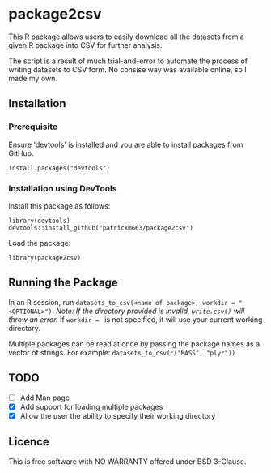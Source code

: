 # package2csv
This R package allows users to easily download all the datasets from a given R package into CSV for further analysis.

The script is a result of much trial-and-error to automate the process of writing datasets to CSV form. No consise way was available online, so I made my own.

## Installation
### Prerequisite
Ensure 'devtools' is installed and you are able to install packages from GitHub.
```
install.packages("devtools")
```
### Installation using DevTools
Install this package as follows:
```
library(devtools)
devtools::install_github("patrickm663/package2csv")
```
Load the package:
```
library(package2csv)
```
## Running the Package
In an R session, run `datasets_to_csv(<name of package>, workdir = "<OPTIONAL>")`. _Note: If the directory provided is invalid, `write.csv()` will throw an error._ If `workdir = ` is not specified, it will use your current working directory.

Multiple packages can be read at once by passing the package names as a vector of strings. For example: 
```datasets_to_csv(c("MASS", "plyr"))```

## TODO
- [ ] Add Man page
- [x] Add support for loading multiple packages
- [x] Allow the user the ability to specify their working directory

## Licence
This is free software with NO WARRANTY offered under BSD 3-Clause.
